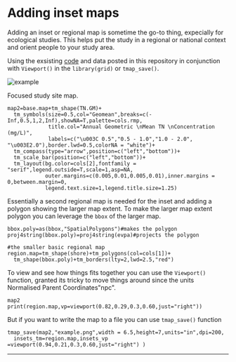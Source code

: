 
# Adding inset maps

Adding an inset or regional map is sometime the go-to thing, expecially for ecological studies. This helps put the study in a regional or national context and orient people to your study area. 

Using the exsisting [code](https://github.com/SwampThingPaul/rstat_mapping/blob/f64c19d9c00d66986d969b4c7d2e02c9c88407fe/X_rstat_map.R) and data posted in this repository in conjunction with `Viewport()` in the `library(grid)` or `tmap_save()`.

![example](https://user-images.githubusercontent.com/36565183/45112137-d40ec480-b114-11e8-814d-0a69e04fa6ae.png)

Focused study site map.
```
map2=base.map+tm_shape(TN.GM)+
  tm_symbols(size=0.5,col="Geomean",breaks=c(-Inf,0.5,1,2,Inf),showNA=T,palette=cols.rmp,
             title.col="Annual Geometric \nMean TN \nConcentration (mg/L)",
             labels=c("\u003C 0.5","0.5 - 1.0","1.0 - 2.0", "\u003E2.0"),border.lwd=0.5,colorNA = "white")+
  tm_compass(type="arrow",position=c("left","bottom"))+
  tm_scale_bar(position=c("left","bottom"))+
  tm_layout(bg.color=cols[2],fontfamily = "serif",legend.outside=T,scale=1,asp=NA,
            outer.margins=c(0.005,0.01,0.005,0.01),inner.margins = 0,between.margin=0,
            legend.text.size=1,legend.title.size=1.25)
```

Essentially a second regional map is needed for the inset and adding a polygon showing the larger map extent. To make the larger map extent polygon you can leverage the `bbox` of the larger map.
```
bbox.poly=as(bbox,"SpatialPolygons")#makes the polygon
proj4string(bbox.poly)=proj4string(evpa)#projects the polygon

#the smaller basic regional map
region.map=tm_shape(shore)+tm_polygons(col=cols[1])+
  tm_shape(bbox.poly)+tm_borders(lty=2,lwd=2.5,"red")
 ```
To view and see how things fits together you can use the `Viewport()` function, granted its tricky to move things around since the units Normalised Parent Coordinates"npc".

```
map2
print(region.map,vp=viewport(0.82,0.29,0.3,0.60,just="right"))
```

But if you want to write the map to a file you can use `tmap_save()` function
```
tmap_save(map2,"example.png",width = 6.5,height=7,units="in",dpi=200,
  insets_tm=region.map,insets_vp =viewport(0.94,0.21,0.3,0.60,just="right") )
```

***
